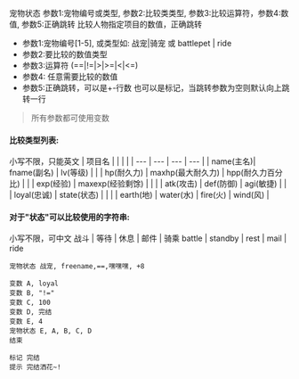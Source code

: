 宠物状态 参数1:宠物编号或类型, 参数2:比较类类型, 参数3:比较运算符，参数4:数值, 参数5:正确跳转
比较人物指定项目的数值，正确跳转


- 参数1:宠物编号[1-5], 或类型如: 战宠|骑宠 或 battlepet | ride
- 参数2:要比较的数值类型
- 参数3:运算符 (==|!=|>|>=|<|<=)
- 参数4: 任意需要比较的数值
- 参数5:正确跳转，可以是+-行数 也可以是标记，当跳转参数为空则默认向上跳转一行


> 所有参数都可使用变数

#### 比较类型列表:
小写不限，只能英文
| 项目名 | | | |
| --- | --- | --- | --- |
| name(主名)| fname(副名) | lv(等级) | |
| hp(耐久力) | maxhp(最大耐久力) | hpp(耐久力百分比) | |
| exp(经验) | maxexp(经验剩馀) | | |
| atk(攻击) | def(防御) | agi(敏捷) | |
| loyal(忠诚) | state(状态) | | |
| earth(地) | water(水) | fire(火) | wind(风) |

#### 对于"状态"可以比较使用的字符串:
小写不限，可中文
战斗 | 等待 | 休息 | 邮件 | 骑乘
battle | standby | rest | mail | ride


```
宠物状态 战宠, freename,==,嘿嘿嘿, +8

变数 A, loyal
变数 B, "!="
变数 C, 100
变数 D, 完结
变数 E, 4
宠物状态 E, A, B, C, D 
结束

标记 完结
提示 完结洒花~!



```